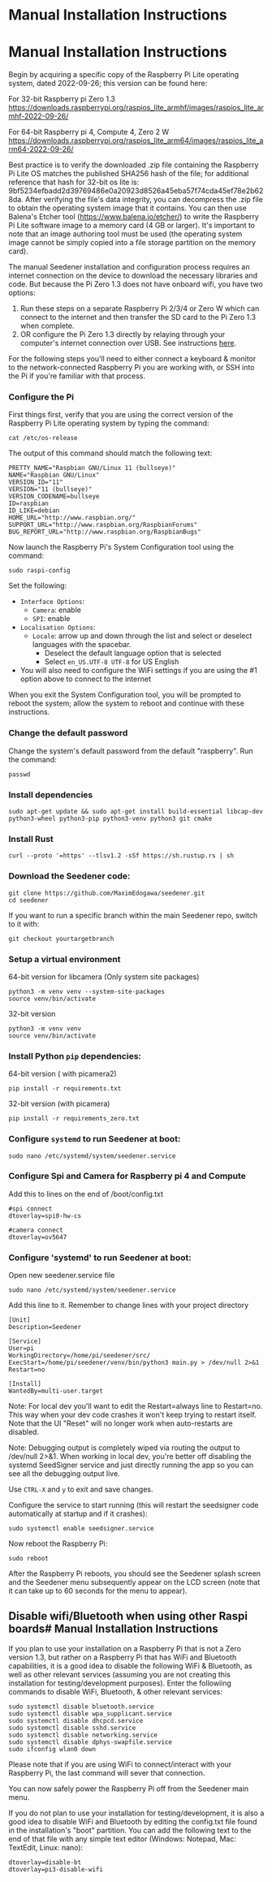 # Manual Installation Instructions
# Manual Installation Instructions

Begin by acquiring a specific copy of the Raspberry Pi Lite operating system, dated 2022-09-26; this version can be found here:

For 32-bit Raspberry pi Zero 1.3
https://downloads.raspberrypi.org/raspios_lite_armhf/images/raspios_lite_armhf-2022-09-26/

For 64-bit Raspberry pi 4, Compute 4, Zero 2 W
https://downloads.raspberrypi.org/raspios_lite_arm64/images/raspios_lite_arm64-2022-09-26/


Best practice is to verify the downloaded .zip file containing the Raspberry Pi Lite OS matches the published SHA256 hash of the file; for additional reference that hash for 32-bit os lite is: 9bf5234efbadd2d39769486e0a20923d8526a45eba57f74cda45ef78e2b628da.  After verifying the file's data integrity, you can decompress the .zip file to obtain the operating system image that it contains. You can then use Balena's Etcher tool (https://www.balena.io/etcher/) to write the Raspberry Pi Lite software image to a memory card (4 GB or larger). It's important to note that an image authoring tool must be used (the operating system image cannot be simply copied into a file storage partition on the memory card).

The manual Seedener installation and configuration process requires an internet connection on the device to download the necessary libraries and code. But because the Pi Zero 1.3 does not have onboard wifi, you have two options:

1. Run these steps on a separate Raspberry Pi 2/3/4 or Zero W which can connect to the internet and then transfer the SD card to the Pi Zero 1.3 when complete.
2. OR configure the Pi Zero 1.3 directly by relaying through your computer's internet connection over USB. See instructions [here](usb_relay.md).

For the following steps you'll need to either connect a keyboard & monitor to the network-connected Raspberry Pi you are working with, or SSH into the Pi if you're familiar with that process.

### Configure the Pi
First things first, verify that you are using the correct version of the Raspberry Pi Lite operating system by typing the command:
```
cat /etc/os-release
```
The output of this command should match the following text:
```
PRETTY_NAME="Raspbian GNU/Linux 11 (bullseye)"
NAME="Raspbian GNU/Linux"
VERSION_ID="11"
VERSION="11 (bullseye)"
VERSION_CODENAME=bullseye
ID=raspbian
ID_LIKE=debian
HOME_URL="http://www.raspbian.org/"
SUPPORT_URL="http://www.raspbian.org/RaspbianForums"
BUG_REPORT_URL="http://www.raspbian.org/RaspbianBugs"
```

Now launch the Raspberry Pi's System Configuration tool using the command:
```
sudo raspi-config
```

Set the following:
* `Interface Options`:
    * `Camera`: enable
    * `SPI`: enable
* `Localisation Options`:
    * `Locale`: arrow up and down through the list and select or deselect languages with the spacebar.
        * Deselect the default language option that is selected
        * Select `en_US.UTF-8 UTF-8` for US English
* You will also need to configure the WiFi settings if you are using the #1 option above to connect to the internet

When you exit the System Configuration tool, you will be prompted to reboot the system; allow the system to reboot and continue with these instructions.


### Change the default password
Change the system's default password from the default "raspberry". Run the command:
```
passwd
```

### Install dependencies
```
sudo apt-get update && sudo apt-get install build-essential libcap-dev python3-wheel python3-pip python3-venv python3 git cmake
```
### Install Rust
```
curl --proto '=https' --tlsv1.2 -sSf https://sh.rustup.rs | sh
```

### Download the Seedener code:
```
git clone https://github.com/MaximEdogawa/seedener.git
cd seedener
```

If you want to run a specific branch within the main Seedener repo, switch to it with:
```
git checkout yourtargetbranch
```

### Setup a virtual environment
64-bit version for libcamera (Only system site packages)
```
python3 -m venv venv --system-site-packages
source venv/bin/activate
```

32-bit version
```
python3 -m venv venv
source venv/bin/activate
```

### Install Python `pip` dependencies:
64-bit version ( with picamera2)
```
pip install -r requirements.txt
```

32-bit version (with picamera)
```
pip install -r requirements_zero.txt
```

### Configure `systemd` to run Seedener at boot:
```
sudo nano /etc/systemd/system/seedener.service
```

### Configure Spi and Camera for Raspberry pi 4 and Compute
Add this to lines on the end of /boot/config.txt
```
#spi connect
dtoverlay=spi0-hw-cs
```
```
#camera connect
dtoverlay=ov5647
```
### Configure 'systemd' to run Seedener at boot:
Open new seedener.service file
```
sudo nano /etc/systemd/system/seedener.service
```
Add this line to it. Remember to change lines with your project directory
```
[Unit]
Description=Seedener

[Service]
User=pi
WorkingDirectory=/home/pi/seedener/src/
ExecStart=/home/pi/seedener/venv/bin/python3 main.py > /dev/null 2>&1
Restart=no

[Install]
WantedBy=multi-user.target
```

Note: For local dev you'll want to edit the Restart=always line to Restart=no. This way when your dev code crashes it won't keep trying to restart itself. Note that the UI "Reset" will no longer work when auto-restarts are disabled.

Note: Debugging output is completely wiped via routing the output to /dev/null 2>&1. When working in local dev, you're better off disabling the systemd SeedSigner service and just directly running the app so you can see all the debugging output live.

Use `CTRL-X` and `y` to exit and save changes.

Configure the service to start running (this will restart the seedsigner code automatically at startup and if it crashes):
```
sudo systemctl enable seedsigner.service
```

Now reboot the Raspberry Pi:
```
sudo reboot
```

After the Raspberry Pi reboots, you should see the Seedener splash screen and the Seedener menu subsequently appear on the LCD screen (note that it can take up to 60 seconds for the menu to appear).

## Disable wifi/Bluetooth when using other Raspi boards# Manual Installation Instructions
If you plan to use your installation on a Raspberry Pi that is not a Zero version 1.3, but rather on a Raspberry Pi that has WiFi and Bluetooth capabilities, it is a good idea to disable the following WiFi & Bluetooth, as well as other relevant services (assuming you are not creating this installation for testing/development purposes). Enter the followiing commands to disable WiFi, Bluetooth, & other relevant services:
```
sudo systemctl disable bluetooth.service
sudo systemctl disable wpa_supplicant.service
sudo systemctl disable dhcpcd.service
sudo systemctl disable sshd.service
sudo systemctl disable networking.service
sudo systemctl disable dphys-swapfile.service
sudo ifconfig wlan0 down
```
Please note that if you are using WiFi to connect/interact with your Raspberry Pi, the last command will sever that connection.

You can now safely power the Raspberry Pi off from the Seedener main menu.

If you do not plan to use your installation for testing/development, it is also a good idea to disable WiFi and Bluetooth by editing the config.txt file found in the installation's "boot" partition. You can add the following text to the end of that file with any simple text editor (Windows: Notepad, Mac: TextEdit, Linux: nano):
```
dtoverlay=disable-bt
dtoverlay=pi3-disable-wifi
```
